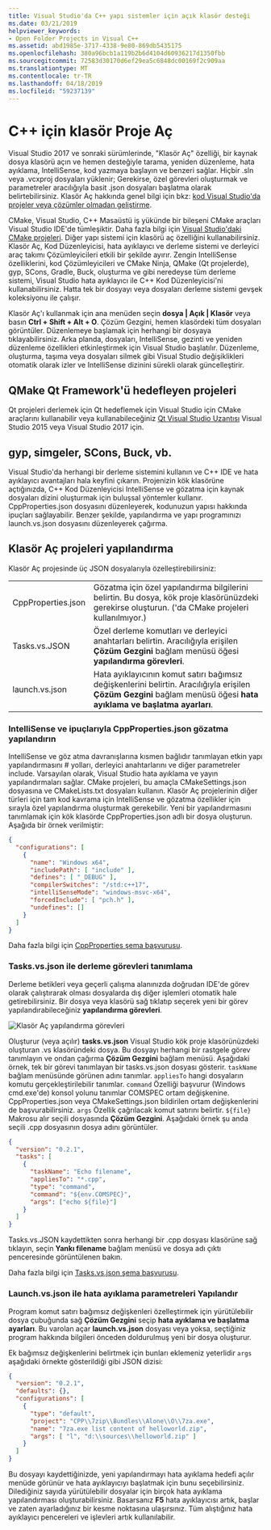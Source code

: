 ```yaml
---
title: Visual Studio'da C++ yapı sistemler için açık klasör desteği
ms.date: 03/21/2019
helpviewer_keywords:
- Open Folder Projects in Visual C++
ms.assetid: abd1985e-3717-4338-9e80-869db5435175
ms.openlocfilehash: 380a96bcb1a119b2b6d4104d60936217d1350fbb
ms.sourcegitcommit: 72583d30170d6ef29ea5c6848dc00169f2c909aa
ms.translationtype: MT
ms.contentlocale: tr-TR
ms.lasthandoff: 04/18/2019
ms.locfileid: "59237139"
---
```

# <a name="open-folder-projects-for-c"></a>C++ için klasör Proje Aç

Visual Studio 2017 ve sonraki sürümlerinde, "Klasör Aç" özelliği, bir kaynak dosya klasörü açın ve hemen desteğiyle tarama, yeniden düzenleme, hata ayıklama, IntelliSense, kod yazmaya başlayın ve benzeri sağlar. Hiçbir .sln veya .vcxproj dosyaları yüklenir; Gerekirse, özel görevleri oluşturmak ve parametreler aracılığıyla basit .json dosyaları başlatma olarak belirtebilirsiniz. Klasör Aç hakkında genel bilgi için bkz: [kod Visual Studio'da projeler veya çözümler olmadan geliştirme](/visualstudio/ide/develop-code-in-visual-studio-without-projects-or-solutions).

CMake, Visual Studio, C++ Masaüstü iş yükünde bir bileşeni CMake araçları Visual Studio IDE'de tümleşiktir. Daha fazla bilgi için [Visual Studio'daki CMake projeleri](cmake-projects-in-visual-studio.md). Diğer yapı sistemi için klasörü aç özelliğini kullanabilirsiniz. Klasör Aç, Kod Düzenleyicisi, hata ayıklayıcı ve derleme sistemi ve derleyici araç takımı Çözümleyicileri etkili bir şekilde ayırır. Zengin IntelliSense özelliklerini, kod Çözümleyicileri ve CMake Ninja, QMake (Qt projelerde), gyp, SCons, Gradle, Buck, oluşturma ve gibi neredeyse tüm derleme sistemi, Visual Studio hata ayıklayıcı ile C++ Kod Düzenleyicisi'ni kullanabilirsiniz. Hatta tek bir dosyayı veya dosyaları derleme sistemi gevşek koleksiyonu ile çalışır.

Klasör Aç'ı kullanmak için ana menüden seçin **dosya | Açık | Klasör** veya basın **Ctrl + Shift + Alt + O**. Çözüm Gezgini, hemen klasördeki tüm dosyaları görüntüler. Düzenlemeye başlamak için herhangi bir dosyaya tıklayabilirsiniz. Arka planda, dosyaları, IntelliSense, gezinti ve yeniden düzenleme özellikleri etkinleştirmek için Visual Studio başlatılır. Düzenleme, oluşturma, taşıma veya dosyaları silmek gibi Visual Studio değişiklikleri otomatik olarak izler ve IntelliSense dizinini sürekli olarak güncelleştirir. 

## <a name="qmake-projects-that-target-the-qt-framework"></a>QMake Qt Framework'ü hedefleyen projeleri

Qt projeleri derlemek için Qt hedeflemek için Visual Studio için CMake araçlarını kullanabilir veya kullanabileceğiniz [Qt Visual Studio Uzantısı](https://download.qt.io/development_releases/vsaddin/) Visual Studio 2015 veya Visual Studio 2017 için.

## <a name="gyp-cons-scons-buck-etc"></a>gyp, simgeler, SCons, Buck, vb.

Visual Studio'da herhangi bir derleme sistemini kullanın ve C++ IDE ve hata ayıklayıcı avantajları hala keyfini çıkarın. Projenizin kök klasörüne açtığınızda, C++ Kod Düzenleyicisi IntelliSense ve gözatma için kaynak dosyaları dizini oluşturmak için buluşsal yöntemler kullanır. CppProperties.json dosyasını düzenleyerek, kodunuzun yapısı hakkında ipuçları sağlayabilir. Benzer şekilde, yapılandırma ve yapı programınızı launch.vs.json dosyasını düzenleyerek çağırma.

## <a name="configuring-open-folder-projects"></a>Klasör Aç projeleri yapılandırma

Klasör Aç projesinde üç JSON dosyalarıyla özelleştirebilirsiniz:

| | |
|-|-|
|CppProperties.json|Gözatma için özel yapılandırma bilgilerini belirtin. Bu dosya, kök proje klasörünüzdeki gerekirse oluşturun. ('da CMake projeleri kullanılmıyor.)|
|Tasks.vs.JSON|Özel derleme komutları ve derleyici anahtarları belirtin. Aracılığıyla erişilen **Çözüm Gezgini** bağlam menüsü öğesi **yapılandırma görevleri**.|
|launch.vs.json|Hata ayıklayıcının komut satırı bağımsız değişkenlerini belirtin. Aracılığıyla erişilen **Çözüm Gezgini** bağlam menüsü öğesi **hata ayıklama ve başlatma ayarları**.|

### <a name="configure-intellisense-and-browsing-hints-with-cpppropertiesjson"></a>IntelliSense ve ipuçlarıyla CppProperties.json gözatma yapılandırın

IntelliSense ve göz atma davranışlarına kısmen bağlıdır tanımlayan etkin yapı yapılandırmasını # yolları, derleyici anahtarlarını ve diğer parametreler include. Varsayılan olarak, Visual Studio hata ayıklama ve yayın yapılandırmaları sağlar. CMake projeleri, bu amaçla CMakeSettings.json dosyasına ve CMakeLists.txt dosyaları kullanın. Klasör Aç projelerinin diğer türleri için tam kod kavrama için IntelliSense ve gözatma özellikler için sırayla özel yapılandırma oluşturmak gerekebilir. Yeni bir yapılandırmasını tanımlamak için kök klasörde CppProperties.json adlı bir dosya oluşturun. Aşağıda bir örnek verilmiştir:

```json
{
  "configurations": [
    {
      "name": "Windows x64",
      "includePath": [ "include" ],
      "defines": [ "_DEBUG" ],
      "compilerSwitches": "/std:c++17",
      "intelliSenseMode": "windows-msvc-x64",
      "forcedInclude": [ "pch.h" ],
      "undefines": []
    }
  ]
}
```
Daha fazla bilgi için [CppProperties şema başvurusu](cppproperties-schema-reference.md).

### <a name="define-build-tasks-with-tasksvsjson"></a>Tasks.vs.json ile derleme görevleri tanımlama

Derleme betikleri veya geçerli çalışma alanınızda doğrudan IDE'de görev olarak çalıştırarak olması dosyalarda dış diğer işlemleri otomatik hale getirebilirsiniz. Bir dosya veya klasörü sağ tıklatıp seçerek yeni bir görev yapılandırabileceğiniz **yapılandırma görevleri**.

![Klasör Aç yapılandırma görevleri](media/open-folder-config-tasks.png)

Oluşturur (veya açılır) **tasks.vs.json** Visual Studio kök proje klasörünüzdeki oluşturan .vs klasöründeki dosya. Bu dosyayı herhangi bir rastgele görev tanımlayın ve ondan çağırma **Çözüm Gezgini** bağlam menüsü. Aşağıdaki örnek, tek bir görevi tanımlayan bir tasks.vs.json dosyası gösterir. `taskName` bağlam menüsünde görünen adını tanımlar. `appliesTo` hangi dosyaların komutu gerçekleştirilebilir tanımlar. `command` Özelliği başvurur (Windows cmd.exe'de) konsol yolunu tanımlar COMSPEC ortam değişkenine. CppProperties.json veya CMakeSettings.json bildirilen ortam değişkenlerini de başvurabilirsiniz. `args` Özellik çağrılacak komut satırını belirtir. `${file}` Makrosu alır seçili dosyasında **Çözüm Gezgini**. Aşağıdaki örnek şu anda seçili .cpp dosyasının dosya adını görüntüler.

```json
{
  "version": "0.2.1",
  "tasks": [
    {
      "taskName": "Echo filename",
      "appliesTo": "*.cpp",
      "type": "command",
      "command": "${env.COMSPEC}",
      "args": ["echo ${file}"]
    }
  ]
}
```

Tasks.vs.JSON kaydettikten sonra herhangi bir .cpp dosyası klasörüne sağ tıklayın, seçin **Yankı filename** bağlam menüsü ve dosya adı çıktı penceresinde görüntülenen bakın.

Daha fazla bilgi için [Tasks.vs.json şema başvurusu](tasks-vs-json-schema-reference-cpp.md).

### <a name="configure-debugging-parameters-with-launchvsjson"></a>Launch.vs.json ile hata ayıklama parametreleri Yapılandır

Program komut satırı bağımsız değişkenleri özelleştirmek için yürütülebilir dosya çubuğunda sağ **Çözüm Gezgini** seçip **hata ayıklama ve başlatma ayarları**. Bu varolan açar **launch.vs.json** dosyası veya yoksa, seçtiğiniz program hakkında bilgileri önceden doldurulmuş yeni bir dosya oluşturur.

Ek bağımsız değişkenlerini belirtmek için bunları eklemeniz yeterlidir `args` aşağıdaki örnekte gösterildiği gibi JSON dizisi:

```json
{
  "version": "0.2.1",
  "defaults": {},
  "configurations": [
    {
      "type": "default",
      "project": "CPP\\7zip\\Bundles\\Alone\\O\\7za.exe",
      "name": "7za.exe list content of helloworld.zip",
      "args": [ "l", "d:\\sources\\helloworld.zip" ]
    }
  ]
}
```

Bu dosyayı kaydettiğinizde, yeni yapılandırmayı hata ayıklama hedefi açılır menüde görünür ve hata ayıklayıcıyı başlatmak için bunu seçebilirsiniz. Dilediğiniz sayıda yürütülebilir dosyalar için birçok hata ayıklama yapılandırması oluşturabilirsiniz. Basarsanız **F5** hata ayıklayıcısı artık, başlar ve zaten ayarladığınız bir kesme noktasına ulaşırsınız. Tüm alıştığınız hata ayıklayıcı pencereleri ve işlevleri artık kullanılabilir.
